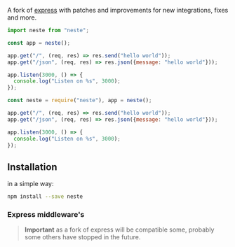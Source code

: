 A fork of [express](https://github.com/expressjs/express) with patches and improvements for new integrations, fixes and more.

```js
import neste from "neste";

const app = neste();

app.get("/", (req, res) => res.send("hello world"));
app.get("/json", (req, res) => res.json({message: "hello world"}));

app.listen(3000, () => {
  console.log("Listen on %s", 3000);
});
```

```js
const neste = require("neste"), app = neste();

app.get("/", (req, res) => res.send("hello world"));
app.get("/json", (req, res) => res.json({message: "hello world"}));

app.listen(3000, () => {
  console.log("Listen on %s", 3000);
});
```

## Installation

in a simple way:

```sh
npm install --save neste
```

### Express middleware's

> **Important**
> as a fork of express will be compatible some, probably some others have stopped in the future.